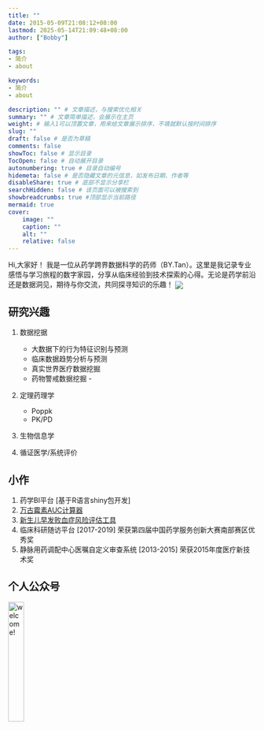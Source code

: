 ```yaml
---
title: ""
date: 2015-05-09T21:08:12+08:00
lastmod: 2025-05-14T21:09:48+08:00
author: ["Bobby"]

tags:
- 简介
- about

keywords:
- 简介
- about

description: "" # 文章描述，与搜索优化相关
summary: "" # 文章简单描述，会展示在主页
weight: # 输入1可以顶置文章，用来给文章展示排序，不填就默认按时间排序
slug: ""
draft: false # 是否为草稿
comments: false
showToc: false # 显示目录
TocOpen: false # 自动展开目录
autonumbering: true # 目录自动编号
hidemeta: false # 是否隐藏文章的元信息，如发布日期、作者等
disableShare: true # 底部不显示分享栏
searchHidden: false # 该页面可以被搜索到
showbreadcrumbs: true #顶部显示当前路径
mermaid: true
cover:
    image: ""
    caption: ""
    alt: ""
    relative: false
---
```


Hi,大家好！ 我是一位从药学跨界数据科学的药师（BY.Tan）。这里是我记录专业感悟与学习旅程的数字家园，分享从临床经验到技术探索的心得。无论是药学前沿还是数据洞见，期待与你交流，共同探寻知识的乐趣！
<a href="mailto:dr.tanboyu@gmail.com?subject=RE:Mail from BYTan blog" ><img src="/images/email.png" style="vertical-align: middle;" /></a>


## 研究兴趣

1.  数据挖据
    - 大数据下的行为特征识别与预测
    - 临床数据趋势分析与预测
    - 真实世界医疗数据挖掘
    - 药物警戒数据挖掘    - 
2.  定理药理学
    - Poppk
    - PK/PD
    
3.  生物信息学

4.  循证医学/系统评价


## 小作

1.  药学BI平台 [基于R语言shiny包开发]
2.  [万古霉素AUC计算器](https://30plans.shinyapps.io/apps/) 
3.  [新生儿早发败血症风险评估工具](https://30plans.shinyapps.io/apps/_w_8088acbb2dcc406da43479727ea2a3cd/#tab-4554-2)
4.  临床科研随访平台 [2017-2019] 荣获第四届中国药学服务创新大赛南部赛区优秀奖
5.  静脉用药调配中心医嘱自定义审查系统 [2013-2015]  荣获2015年度医疗新技术奖

## 个人公众号

<img src="/images/qrcode.jpg" width="25%" alt="welcome!" />
